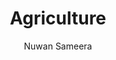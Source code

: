 ---
is_programmatic_layout_5: true
draft: false
title: Agriculture
snippet: Agriculture
image:
  src: /images/pseo/best-work-management-tools-for-agriculture.jpg
  alt: agriculture, task management, resource management, productivity
publishDate: 2024-11-29
category: ""
author: Nuwan Sameera
tags:
  - agriculture
  - Tips
  - Open-Source
  - Team
content_01: |
    The agriculture industry is dynamic and heavily reliant on seasonal cycles, requiring farmers and producers to manage crops, livestock, and supply chains efficiently. Effective task management tools are vital for success in this industry as they help streamline operations, optimize resource allocation, and ensure timely responses to changing conditions, ultimately enhancing productivity and profitability.',
content_02: |
    Worklenz supports agricultural operations by streamlining task allocation, improving visibility, and optimizing resource management.
description: Discover the best work management tools for agriculture including WorkLenz, designed for your specific needs.
related: [best-work-management-tools-for-food-&-beverage, best-work-management-tools-for-environmental-services, best-work-management-tools-for-supply-chain-&-procurement, best-work-management-tools-for-tourism-&-travel]
---
